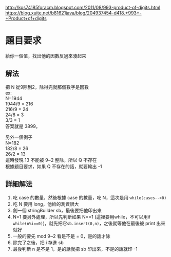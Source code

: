 http://kos74185foracm.blogspot.com/2011/08/993-product-of-digits.html
https://blog.xuite.net/b81621java/blog/204937454-d418.+993+-+Product+of+digits

# 題目要求
給你一個值，找出他的因數反過來湊起來

## 解法
把 N 從9除到2，除得完就那個數字是因數  
ex:  
N=1944  
1944/9 = 216  
216/9 = 24  
24/8 = 3  
3/3 = 1  
答案就是 3899。

另外一個例子  
N=182  
182/8 = 26  
26/2 = 13  
這時發現 13 不能被 9~2 整除，所以 Q 不存在  
根據題目要求，如果 Q 不存在的話，就要輸出 -1

## 詳細解法
1. 吃 case 的數量，然後根據 case 的數量，吃 N，這次是用 ```while(cases-->0)```
2. 吃 N 要用 long，他給的測資很大
3. 創一個 stringBuilder sb，最後要把他印出來
4. N=1 要另外處理，所以先判斷如果 N==1 (這裡要用while，不可以用if ```while(n%i==0)```)，就先把它```sb.insert(0,n)```，之後就等他在最後被 print 出來就好
5. 一般的要先 mod 9~2 看是不是 = 0，是的話才除
6. 除完了之後，把 i 存進 sb
7. 最後判斷 n 是不是 1，是的話就把 sb 印出來，不是的話就印 -1